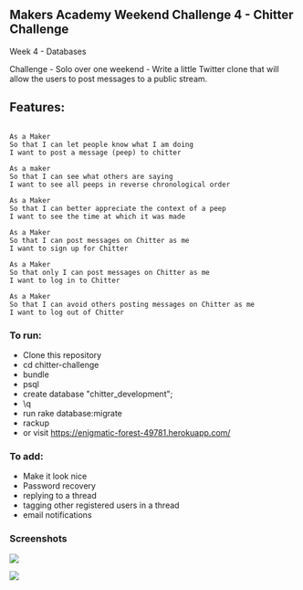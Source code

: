 ## Makers Academy Weekend Challenge 4 - Chitter Challenge

Week 4 - Databases

Challenge - Solo over one weekend - Write a little Twitter clone that will allow the users to post messages to a public stream.

Features:
-------

```

As a Maker
So that I can let people know what I am doing  
I want to post a message (peep) to chitter

As a maker
So that I can see what others are saying  
I want to see all peeps in reverse chronological order

As a Maker
So that I can better appreciate the context of a peep
I want to see the time at which it was made

As a Maker
So that I can post messages on Chitter as me
I want to sign up for Chitter

As a Maker
So that only I can post messages on Chitter as me
I want to log in to Chitter

As a Maker
So that I can avoid others posting messages on Chitter as me
I want to log out of Chitter

```

### To run:


- Clone this repository
- cd chitter-challenge
- bundle
- psql
- create database "chitter_development";
- \q
- run rake database:migrate
- rackup
- or visit https://enigmatic-forest-49781.herokuapp.com/

### To add:

- Make it look nice
- Password recovery
- replying to a thread
- tagging other registered users in a thread
- email notifications

### Screenshots

![](https://i.imgur.com/ETgh6tA.png)

![](https://i.imgur.com/QiHFEWR.png)
